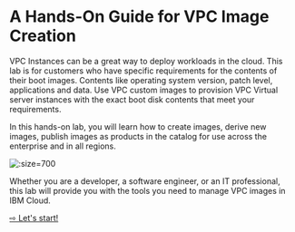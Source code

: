 # A Hands-On Guide for VPC Image Creation

VPC Instances can be a great way to deploy workloads in the cloud. This lab is for customers who have specific requirements for the contents of their boot images.  Contents like operating system version, patch level, applications and data.  Use VPC custom images to provision VPC Virtual server instances with the exact boot disk contents that meet your requirements.

In this hands-on lab, you will learn how to create images, derive new images, publish images as products in the catalog for use across the enterprise and in all regions.

![](images/architecture-full.svg" ':size=700')

Whether you are a developer, a software engineer, or an IT professional, this lab will provide you with the tools you need to manage VPC images in IBM Cloud.

[⇨ Let's start!](10-images.md)

